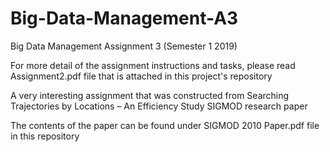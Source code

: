 # Big-Data-Management-A3
Big Data Management Assignment 3 (Semester 1 2019)

For more detail of the assignment instructions and tasks, please read Assignment2.pdf file that is attached in this project's repository

A very interesting assignment that was constructed from Searching Trajectories by Locations – An Efficiency Study SIGMOD research paper

The contents of the paper can be found under SIGMOD 2010 Paper.pdf file in this repository 
